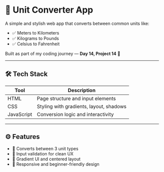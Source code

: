 # 🔄 Unit Converter App

A simple and stylish web app that converts between common units like:

- ✅ Meters to Kilometers
- ✅ Kilograms to Pounds
- ✅ Celsius to Fahrenheit

Built as part of my coding journey — **Day 14, Project 14** 💪

---

## 🛠️ Tech Stack

| Tool        | Description                             |
|-------------|-----------------------------------------|
| HTML        | Page structure and input elements       |
| CSS         | Styling with gradients, layout, shadows |
| JavaScript  | Conversion logic and interactivity      |

---

## ⚙️ Features

- 🔢 Converts between 3 unit types
- 🧠 Input validation for clean UX
- 🌈 Gradient UI and centered layout
- 📱 Responsive and beginner-friendly design
